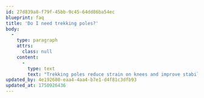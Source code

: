 ```yaml
---
id: 27d839a8-f79f-45bb-9c45-64dd86ba54ec
blueprint: faq
title: 'Do I need trekking poles?'
body:
  -
    type: paragraph
    attrs:
      class: null
    content:
      -
        type: text
        text: "Trekking poles reduce strain on knees and improve stability, especially on steep or uneven terrain. They're particularly helpful when carrying a heavy pack or crossing streams."
updated_by: 4e192680-eaa4-4aa4-b7e1-d4f81c3dfb93
updated_at: 1750926436
---
```

